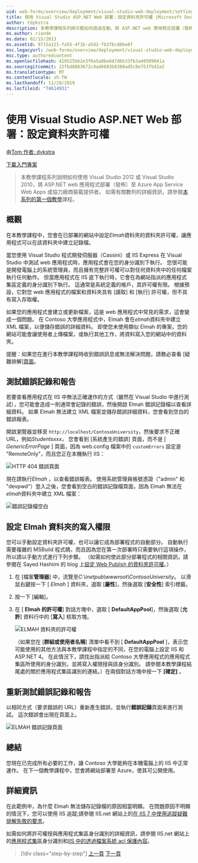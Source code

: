 ```yaml
---
uid: web-forms/overview/deployment/visual-studio-web-deployment/setting-folder-permissions
title: 使用 Visual Studio ASP.NET Web 部署：設定資料夾許可權 |Microsoft Docs
author: tdykstra
description: 本教學課程系列將示範如何透過互動，將 ASP.NET web 應用程式部署（發佈）至 Azure App Service Web Apps 或協力廠商主機服務提供者。
ms.author: riande
ms.date: 02/15/2013
ms.assetid: 9715a121-fa55-4f1b-a5d2-fb3f6cd8be8f
msc.legacyurl: /web-forms/overview/deployment/visual-studio-web-deployment/setting-folder-permissions
msc.type: authoredcontent
ms.openlocfilehash: 410525bb2e3f6e5a0be6d7d6b33fb3a40509041a
ms.sourcegitcommit: 22fbd8863672c4ad6693b8388ad5c8e753fb41a2
ms.translationtype: MT
ms.contentlocale: zh-TW
ms.lasthandoff: 11/28/2019
ms.locfileid: "74614931"
---
```

# <a name="aspnet-web-deployment-using-visual-studio-setting-folder-permissions"></a>使用 Visual Studio ASP.NET Web 部署：設定資料夾許可權

由[Tom 作者: dykstra](https://github.com/tdykstra)

[下載入門專案](https://go.microsoft.com/fwlink/p/?LinkId=282627)

> 本教學課程系列說明如何使用 Visual Studio 2012 或 Visual Studio 2010，將 ASP.NET web 應用程式部署（發佈）至 Azure App Service Web Apps 或協力廠商裝載提供者。 如需有關數列的詳細資訊，請參閱[本系列的第一個教學](introduction.md)課程。

## <a name="overview"></a>概觀

在本教學課程中，您會在已部署的網站中設定*Elmah*資料夾的資料夾許可權，讓應用程式可以在該資料夾中建立記錄檔。

當您使用 Visual Studio 程式開發伺服器（Cassini）或 IIS Express 在 Visual Studio 中測試 web 應用程式時，應用程式會在您的身分識別下執行。 您很可能是開發電腦上的系統管理員，而且擁有完整許可權可以對任何資料夾中的任何檔案執行任何動作。 但當應用程式在 IIS 底下執行時，它會在為網站指派的應用程式集區定義的身分識別下執行。 這通常是系統定義的帳戶，其許可權有限。 根據預設，它對您 web 應用程式的檔案和資料夾具有 [讀取] 和 [執行] 許可權，但不具有寫入存取權。

如果您的應用程式會建立或更新檔案，這是 web 應用程式中常見的需求，這會變成一個問題。 在 Contoso 大學應用程式中，Elmah 會在*elmah*資料夾中建立 XML 檔案，以便儲存錯誤的詳細資料。 即使您未使用類似 Elmah 的專案，您的網站可能會讓使用者上傳檔案，或執行其他工作，將資料寫入您的網站中的資料夾。

提醒：如果您在進行本教學課程時收到錯誤訊息或無法解決問題，請務必查看 [疑難排解][頁面](troubleshooting.md)。

## <a name="test-error-logging-and-reporting"></a>測試錯誤記錄和報告

若要查看應用程式在 IIS 中無法正確運作的方式（雖然在 Visual Studio 中進行測試），您可能會造成一則通常會記錄的錯誤，然後開啟 Elmah 錯誤記錄檔以查看詳細資料。 如果 Elmah 無法建立 XML 檔案並儲存錯誤詳細資料，您會看到空白的錯誤報表。

開啟瀏覽器並移至 `http://localhost/ContosoUniversity`，然後要求不正確 URL，例如*Studentsxxx。* 您會看到 [系統產生的錯誤] 頁面，而不是 [ *GenericErrorPage* ] 頁面，因為 web.config 檔案中的 `customErrors` 設定是 "RemoteOnly"，而且您正在本機執行 IIS：

![HTTP 404 錯誤頁面](setting-folder-permissions/_static/image1.png)

現在請執行*Elmah* ，以查看錯誤報表。 使用系統管理員帳號憑證（&quot;admin&quot; 和 &quot;devpwd&quot;）登入之後，您會看到空白的錯誤記錄檔頁面，因為 Elmah 無法在*elmah*資料夾中建立 XML 檔案：

![錯誤記錄檔空白](setting-folder-permissions/_static/image2.png)

## <a name="set-write-permission-on-the-elmah-folder"></a>設定 Elmah 資料夾的寫入權限

您可以手動設定資料夾許可權，也可以讓它成為部署程式的自動部分。 自動執行需要複雜的 MSBuild 程式碼，而且因為您在第一次部署時只需要執行這項操作，所以請以手動方式進行下列步驟。 （如需如何使此部分部署程式的相關資訊，請參閱在 Sayed Hashimi 的 blog 上[設定 Web Publish 的資料夾許可權](http://sedodream.com/2011/11/08/SettingFolderPermissionsOnWebPublish.aspx)。）

1. 在 [檔案**管理器**] 中，流覽至*C:\inetpub\wwwroot\ContosoUniversity*。 以滑鼠右鍵按一下 [ *Elmah* ] 資料夾，選取 [**屬性**]，然後選取 [**安全性**] 索引標籤。
2. 按一下 [編輯]。
3. 在 [ **Elmah 的許可權**] 對話方塊中，選取 [ **DefaultAppPool**]，然後選取 [**允許**] 資料行中的 [**寫入**] 核取方塊。

    ![ELMAH 資料夾的許可權](setting-folder-permissions/_static/image3.png)

    （如果您在 [**群組或使用者名稱**] 清單中看不到 [ **DefaultAppPool** ]，表示您可能使用的其他方法與本教學課程中指定的不同，在您的電腦上設定 IIS 和 ASP.NET 4。 在此情況下，請找出指派給 Contoso 大學應用程式的應用程式集區所使用的身分識別，並將寫入權限授與該身分識別。 請參閱本教學課程結尾處的關於應用程式集區識別的連結。）在兩個對話方塊中按一下 **[確定]** 。

## <a name="retest-error-logging-and-reporting"></a>重新測試錯誤記錄和報告

以相同方式（要求錯誤的 URL）重新產生錯誤，並執行**錯誤記錄**頁面來進行測試。 這次錯誤會出現在頁面上。

![ELMAH 錯誤記錄頁面](setting-folder-permissions/_static/image4.png)

## <a name="summary"></a>總結

您現在已完成所有必要的工作，讓 Contoso 大學能夠在本機電腦上的 IIS 中正常運作。 在下一個教學課程中，您會將網站部署至 Azure，使其可公開使用。

## <a name="more-information"></a>詳細資訊

在此範例中，為什麼 Elmah 無法儲存記錄檔的原因相當明顯。 在問題原因不明顯的情況下，您可以使用 IIS 追蹤;請參閱 IIS.net 網站上的[在 IIS 7 中使用追蹤疑難排解失敗的要求](https://www.iis.net/learn/troubleshoot/using-failed-request-tracing/troubleshooting-failed-requests-using-tracing-in-iis)。

如需如何將許可權授與應用程式集區身分識別的詳細資訊，請參閱 IIS.net 網站上的[應用程式集](https://www.iis.net/learn/manage/configuring-security/application-pool-identities)區身分識別和[IIS 中的透過檔案系統 acl 保護內容](https://www.iis.net/learn/get-started/planning-for-security/secure-content-in-iis-through-file-system-acls)。

> [!div class="step-by-step"]
> [上一頁](deploying-to-iis.md)
> [下一頁](deploying-to-production.md)
